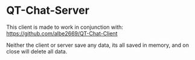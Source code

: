 # QT-Chat-Server

This client is made to work in conjunction with: https://github.com/albe2669/QT-Chat-Client

Neither the client or server save any data, its all saved in memory, and on close will delete all data.
